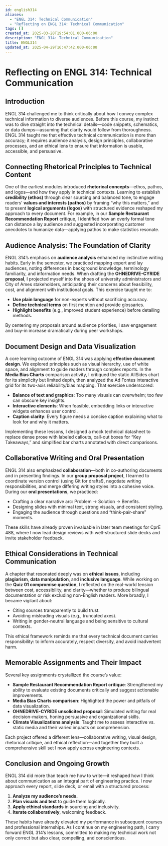 ```yaml
---
id: english314
aliases:
  - "ENGL 314: Technical Communication"
  - "Reflecting on ENGL 314: Technical Communication"
tags: []
created_at: 2025-03-28T19:54:01.000-06:00
description: "ENGL 314: Technical Communication"
title: ENGL314
updated_at: 2025-04-29T16:47:42.000-06:00
---
```


# Reflecting on ENGL 314: Technical Communication

## Introduction

ENGL 314 challenged me to think critically about how I convey complex technical information to diverse audiences. Before this course, my instinct was to dive straight into the technical details—code snippets, schematics, or data dumps—assuming that clarity would follow from thoroughness. ENGL 314 taught me that effective technical communication is more than accuracy; it requires audience analysis, design principles, collaborative processes, and an ethical lens to ensure that information is usable, accessible, and persuasive.

## Connecting Rhetorical Principles to Technical Content

One of the earliest modules introduced **rhetorical concepts**—ethos, pathos, and logos—and how they apply in technical contexts. Learning to establish **credibility (ethos)** through clear sourcing and balanced tone, to engage readers’ **values and interests (pathos)** by framing “why this matters,” and to present **logical arguments (logos)** with structured evidence reshaped my approach to every document. For example, in our **Sample Restaurant Recommendation Report** critique, I identified how an overly formal tone can distance a lay audience and suggested incorporating customer anecdotes to humanize data—applying pathos to make statistics resonate.

## Audience Analysis: The Foundation of Clarity

ENGL 314’s emphasis on **audience analysis** enhanced my instinctive writing habits. Early in the semester, we practiced mapping expert and lay audiences, noting differences in background knowledge, terminology familiarity, and information needs. When drafting the **OHNEDRIVE-CYRIDE proposal**, I projected myself into the shoes of university administrators and City of Ames stakeholders, anticipating their concerns about feasibility, cost, and alignment with institutional goals. This exercise taught me to:

- **Use plain language** for non-experts without sacrificing accuracy.
- **Define technical terms** on first mention and provide glossaries.
- **Highlight benefits** (e.g., improved student experience) before detailing methods.

By centering my proposals around audience priorities, I saw engagement and buy-in increase dramatically during peer workshops.

## Document Design and Data Visualization

A core learning outcome of ENGL 314 was applying **effective document design**. We explored principles such as visual hierarchy, use of white space, and alignment to guide readers through complex reports. In the **Media Bias Charts** comparison activity, I critiqued the static AllSides chart for its simplicity but limited depth, then analyzed the Ad Fontes interactive grid for its two-axis reliability/bias mapping. That exercise underscored:

- **Balance of text and graphics**: Too many visuals can overwhelm; too few can obscure key insights.
- **Interactive elements**: When feasible, embedding links or interactive widgets enhances user control.
- **Caption clarity**: Every figure needs a concise caption explaining what to look for and why it matters.

Implementing these lessons, I designed a mock technical datasheet to replace dense prose with labeled callouts, call-out boxes for “Key Takeaways,” and simplified bar charts annotated with direct comparisons.

## Collaborative Writing and Oral Presentation

ENGL 314 also emphasized **collaboration**—both in co-authoring documents and in presenting findings. In our **group proposal project**, I learned to coordinate version control (using Git for drafts!), negotiate writing responsibilities, and merge differing writing styles into a cohesive voice. During our **oral presentations**, we practiced:

- Crafting a clear narrative arc: Problem → Solution → Benefits.
- Designing slides with minimal text, strong visuals, and consistent styling.
- Engaging the audience through questions and “think-pair-share” moments.

These skills have already proven invaluable in later team meetings for CprE 488, where I now lead design reviews with well-structured slide decks and invite stakeholder feedback.

## Ethical Considerations in Technical Communication

A chapter that resonated deeply was on **ethical issues**, including **plagiarism**, **data manipulation**, and **inclusive language**. While working on the **Quiz 01 compromise question**, I reflected on the real-world tension between cost, accessibility, and clarity—whether to produce bilingual documentation or risk excluding non-English readers. More broadly, I became vigilant about:

- Citing sources transparently to build trust.
- Avoiding misleading visuals (e.g., truncated axes).
- Writing in gender-neutral language and being sensitive to cultural contexts.

This ethical framework reminds me that every technical document carries responsibility: to inform accurately, respect diversity, and avoid inadvertent harm.

## Memorable Assignments and Their Impact

Several key assignments crystallized the course’s value:

- **Sample Restaurant Recommendation Report critique**: Strengthened my ability to evaluate existing documents critically and suggest actionable improvements.
- **Media Bias Charts comparison**: Highlighted the power and pitfalls of data visualization.
- **OHNEDRIVE-CYRIDE unsolicited proposal**: Simulated writing for real decision-makers, honing persuasive and organizational skills.
- **Climate Visualizations analysis**: Taught me to assess interactive vs. static media and their varied impacts on comprehension.

Each project offered a different lens—collaborative writing, visual design, rhetorical critique, and ethical reflection—and together they built a comprehensive skill set I now apply across engineering contexts.

## Conclusion and Ongoing Growth

ENGL 314 did more than teach me how to write—it reshaped how I think about communication as an integral part of engineering practice. I now approach every report, slide deck, or email with a structured process:

1. **Analyze my audience’s needs.**  
2. **Plan visuals and text** to guide them logically.  
3. **Apply ethical standards** in sourcing and inclusivity.  
4. **Iterate collaboratively**, welcoming feedback.  

These habits have already elevated my performance in subsequent courses and professional internships. As I continue on my engineering path, I carry forward ENGL 314’s lessons, committed to making my technical work not only correct but also clear, compelling, and conscientious.
